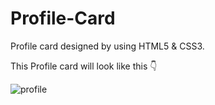 # Profile-Card

Profile card designed by using HTML5 & CSS3.

This Profile card will look like this 👇

![profile](https://github.com/mdghufranwarsi/Profile-Card/assets/163352873/d363bb9b-41b2-441e-8e20-f3248df7c525)

